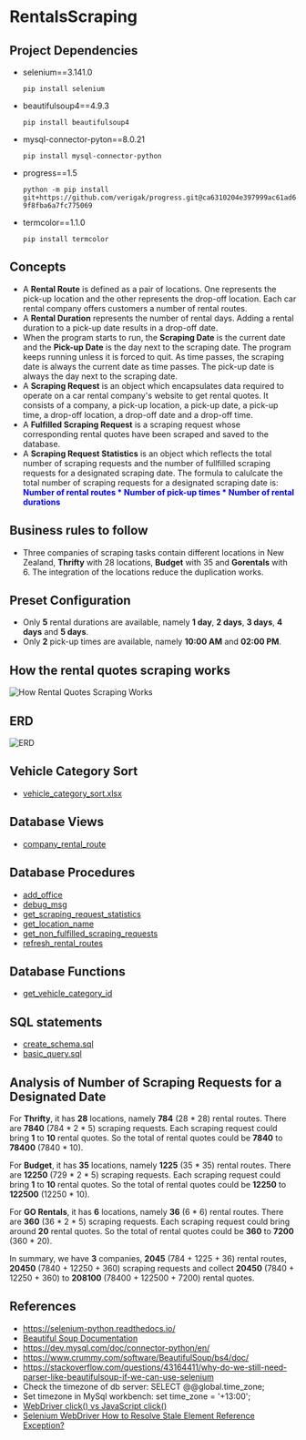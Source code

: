 # RentalsScraping

## Project Dependencies

-   selenium==3.141.0

    `pip install selenium`

-   beautifulsoup4==4.9.3

    `pip install beautifulsoup4`

-   mysql-connector-pyton==8.0.21

    `pip install mysql-connector-python`

-   progress==1.5

    `python -m pip install git+https://github.com/verigak/progress.git@ca6310204e397999ac61ad69f8fba6a7fc775069`

-   termcolor==1.1.0

    `pip install termcolor`

## Concepts

-   A **Rental Route** is defined as a pair of locations. One represents the pick-up location and the other represents the drop-off location. Each car rental company offers customers a number of rental routes.
-   A **Rental Duration** represents the number of rental days. Adding a rental duration to a pick-up date results in a drop-off date.
-   When the program starts to run, the **Scraping Date** is the current date and the **Pick-up Date** is the day next to the scraping date. The program keeps running unless it is forced to quit. As time passes, the scraping date is always the current date as time passes. The pick-up date is always the day next to the scraping date.
-   A **Scraping Request** is an object which encapsulates data required to operate on a car rental company's website to get rental quotes. It consists of a company, a pick-up location, a pick-up date, a pick-up time, a drop-off location, a drop-off date and a drop-off time.
-   A **Fulfilled Scraping Request** is a scraping request whose corresponding rental quotes have been scraped and saved to the database.
-   A **Scraping Request Statistics** is an object which reflects the total number of scraping requests and the number of fullfilled scraping requests for a designated scraping date. The formula to calulcate the total number of scraping requests for a designated scraping date is: **<font color="blue">Number of rental routes \* Number of pick-up times \* Number of rental durations</font>**

## Business rules to follow

-   Three companies of scraping tasks contain different locations in New Zealand, **Thrifty** with 28 locations, **Budget** with 35 and **Gorentals** with 6.
    The integration of the locations reduce the duplication works.

## Preset Configuration

-   Only **5** rental durations are available, namely **1 day**, **2 days**, **3 days**, **4 days** and **5 days**.
-   Only **2** pick-up times are available, namely **10:00 AM** and **02:00 PM**.

## How the rental quotes scraping works

![How Rental Quotes Scraping Works](./doc/how_rqs_works.png?raw=true)

## ERD

![ERD](./doc/mysql/model/ERD.png?raw=true)

## Vehicle Category Sort

-   [vehicle_category_sort.xlsx](./doc/vehicle_category_sort.xlsx)

## Database Views

-   [company_rental_route](./doc/mysql/model/view/company_rental_route.md)

## Database Procedures

-   [add_office](./doc/mysql/model/procedure/add_office.md)
-   [debug_msg](./doc/mysql/model/procedure/debug_msg.md)
-   [get_scraping_request_statistics](./doc/mysql/model/procedure/get_scraping_request_statistics.md)
-   [get_location_name](./doc/mysql/model/procedure/get_location_name.md)
-   [get_non_fulfilled_scraping_requests](./doc/mysql/model/procedure/get_non_fulfilled_scraping_requests.md)
-   [refresh_rental_routes](./doc/mysql/model/procedure/refresh_rental_routes.md)

## Database Functions

-   [get_vehicle_category_id](./doc/mysql/model/function/get_vehicle_category_id.md)

## SQL statements

-   [create_schema.sql](./doc/mysql/sql/create_schema.sql)
-   [basic_query.sql](./doc/mysql/sql/basic_query.sql)

## Analysis of Number of Scraping Requests for a Designated Date

For **Thrifty**, it has **28** locations, namely **784** (28 \* 28) rental routes. There are **7840** (784 \* 2 \* 5) scraping requests. Each scraping request could bring **1** to **10** rental quotes. So the total of rental quotes could be **7840** to **78400** (7840 \* 10).

For **Budget**, it has **35** locations, namely **1225** (35 \* 35) rental routes. There are **12250** (729 \* 2 \* 5) scraping requests. Each scraping request could bring **1** to **10** rental quotes. So the total of rental quotes could be **12250** to **122500** (12250 \* 10).

For **GO Rentals**, it has **6** locations, namely **36** (6 \* 6) rental routes. There are **360** (36 \* 2 \* 5) scraping requests. Each scraping request could bring around **20** rental quotes. So the total of rental quotes could be **360** to **7200** (360 \* 20).

In summary, we have **3** companies, **2045** (784 + 1225 + 36) rental routes, **20450** (7840 + 12250 + 360) scraping requests and collect **20450** (7840 + 12250 + 360) to **208100** (78400 + 122500 + 7200) rental quotes.

## References

-   https://selenium-python.readthedocs.io/
-   [Beautiful Soup Documentation](https://www.crummy.com/software/BeautifulSoup/bs4/doc/)
-   https://dev.mysql.com/doc/connector-python/en/
-   https://www.crummy.com/software/BeautifulSoup/bs4/doc/
-   https://stackoverflow.com/questions/43164411/why-do-we-still-need-parser-like-beautifulsoup-if-we-can-use-selenium
-   Check the timezone of db server: SELECT @@global.time_zone;
-   Set timezone in MySql workbench: set time_zone = '+13:00';
-   [WebDriver click() vs JavaScript click()](https://stackoverflow.com/questions/34562061/webdriver-click-vs-javascript-click)
-   [Selenium WebDriver How to Resolve Stale Element Reference Exception?](https://stackoverflow.com/questions/16166261/selenium-webdriver-how-to-resolve-stale-element-reference-exception)
